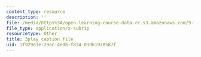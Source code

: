 ```yaml
---
content_type: resource
description: ''
file: /media/https%3A/open-learning-course-data-rc.s3.amazonaws.com/9-14-brain-structure-and-its-origins-spring-2014/1f929d3e29ac4edbf83403d61978587f_555118.srt
file_type: application/x-subrip
resourcetype: Other
title: 3play caption file
uid: 1f929d3e-29ac-4edb-f834-03d61978587f
---
```

